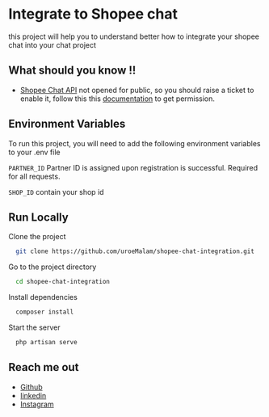 
# Integrate to Shopee chat

this project will help you to understand better how to integrate your shopee chat into your chat project




## What should you know !!

- [Shopee Chat API](https://open.shopee.com/) not opened for public, so you should raise a ticket to enable it, follow this this [documentation](https://open.shopee.com/faq/56) to get permission.


## Environment Variables

To run this project, you will need to add the following environment variables to your .env file

`PARTNER_ID` Partner ID is assigned upon registration is successful. Required for all requests.

`SHOP_ID` contain your shop id


## Run Locally

Clone the project

```bash
  git clone https://github.com/uroeMalam/shopee-chat-integration.git
```

Go to the project directory

```bash
  cd shopee-chat-integration
```

Install dependencies

```bash
  composer install
```

Start the server

```bash
  php artisan serve
```


## Reach me out

- [Github](https://github.com/uroeMalam)
- [linkedin](https://www.linkedin.com/in/rizqullah-sahputra-364457222/)
- [Instagram](https://www.instagram.com/rizqullah.shp/)
